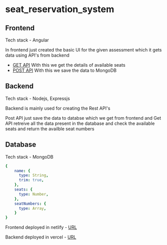 # seat_reservation_system
## Frontend
Tech stack - Angular

In frontend just created the basic UI for the given assessment which it gets data using API's from backend

- [GET API](https://backend-reservation-system-tloy.vercel.app/api/seats/get) With this we get the details of available seats
- [POST API](https://backend-reservation-system-tloy.vercel.app/api/seats/create) With this we save the data to MongoDB

## Backend
Tech stack - Nodejs, Expressjs

Backend is mainly used for creating the Rest API's

Post API just save the data to databse which we get from frontend and Get API retreive all the data present in the database and check the available seats and return the availble seat numbers

## Database
Tech stack - MongoDB

```yaml
{
    name: {
      type: String,
      trim: true,
    },
    seats: {
      type: Number,
    },
    seatNumbers: {
      type: Array,
    }
}
```
 
Frontend deployed in netlify -  [URL](https://app.netlify.com/sites/unstop-fullstack-assessment/settings/general)

Backend deployed in vercel - [URL](https://backend-reservation-system-tloy.vercel.app/)
